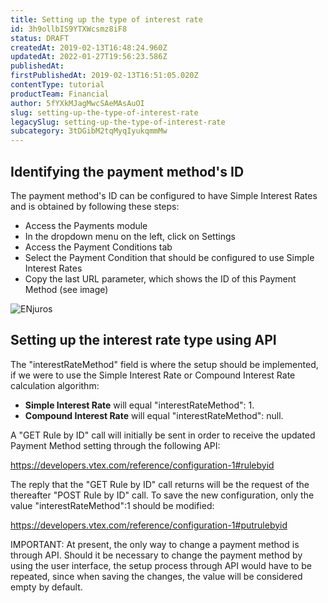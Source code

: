 ```yaml
---
title: Setting up the type of interest rate
id: 3h9ollbIS9YTXWcsmz8iF8
status: DRAFT
createdAt: 2019-02-13T16:48:24.960Z
updatedAt: 2022-01-27T19:56:23.586Z
publishedAt: 
firstPublishedAt: 2019-02-13T16:51:05.020Z
contentType: tutorial
productTeam: Financial
author: 5fYXkMJagMwcSAeMAsAuOI
slug: setting-up-the-type-of-interest-rate
legacySlug: setting-up-the-type-of-interest-rate
subcategory: 3tDGibM2tqMyqIyukqmmMw
---
```


## Identifying the payment method's ID

The payment method's ID can be configured to have Simple Interest Rates and is obtained by following these steps:

- Access the Payments module
- In the dropdown menu on the left, click on Settings
- Access the Payment Conditions tab
- Select the Payment Condition that should be configured to use Simple Interest Rates
- Copy the last URL parameter, which shows the ID of this Payment Method (see image)

![ENjuros](//images.ctfassets.net/alneenqid6w5/27ScAtFzUYwYm8y5zGqsEP/ae3915ad736e96121017aba11d87a522/ENjuros.png)

## Setting up the interest rate type using API

The "interestRateMethod" field is where the setup should be implemented, if we were to use the Simple Interest Rate or Compound Interest Rate calculation algorithm:
- **Simple Interest Rate** will equal "interestRateMethod": 1.
- **Compound Interest Rate** will equal "interestRateMethod": null.

A "GET Rule by ID" call will initially be sent in order to receive the updated Payment Method setting through the following API:

https://developers.vtex.com/reference/configuration-1#rulebyid

The reply that the "GET Rule by ID" call returns will be the request of the thereafter "POST Rule by ID" call. To save the new configuration, only the value "interestRateMethod":1 should be modified:

https://developers.vtex.com/reference/configuration-1#putrulebyid

<div class="alert alert-danger">
IMPORTANT: At present, the only way to change a payment method is through API. Should it be necessary to change the payment method by using the user interface, the setup process through API would have to be repeated, since when saving the changes, the value will be considered empty by default.
</div>
